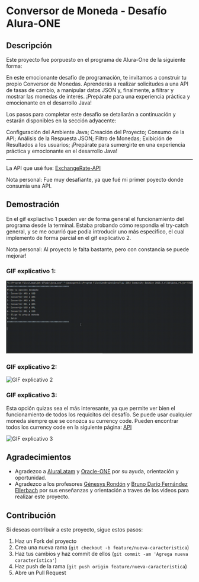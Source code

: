# Conversor de Moneda - Desafío Alura-ONE

## Descripción
Este proyecto fue porpuesto en el programa de Alura-One de la siguiente forma:

En este emocionante desafío de programación, te invitamos a construir tu propio Conversor de Monedas.
Aprenderás a realizar solicitudes a una API de tasas de cambio, a manipular datos JSON y, finalmente, a filtrar y mostrar las monedas de interés.
¡Prepárate para una experiencia práctica y emocionante en el desarrollo Java!

Los pasos para completar este desafío se detallarán a continuación y estarán disponibles en la sección adyacente:

Configuración del Ambiente Java;
Creación del Proyecto;
Consumo de la API;
Análisis de la Respuesta JSON;
Filtro de Monedas;
Exibición de Resultados a los usuarios;
¡Prepárate para sumergirte en una experiencia práctica y emocionante en el desarrollo Java!

*******************************************************************************************

La API que usé fue: [ExchangeRate-API](https://www.exchangerate-api.com/)

Nota personal: Fue muy desafiante, ya que fué mi primer poyecto donde consumia una API.

## Demostración
En el gif expliactivo 1 pueden ver de forma general el funcionamiento del programa desde la terminal.
Estaba probando cómo respondia el try-catch general, y se me ocurrió que podia introducir uno más especifico, el cual implemento de forma parcial en el gif explicativo 2.

Nota personal: Al proyecto le falta bastante, pero con constancia se puede mejorar!

### GIF explicativo 1:

![GIF explicativo 1](gifs/GIFExplicativo01.gif)

### GIF explicativo 2:

![GIF explicativo 2](gifs/GIFExplicativo02.gif)

### GIF explicativo 3: 
Esta opción quizas sea el más interesante, ya que permite ver bien el funcionamiento de todos los requicitos del desafío.
Se puede usar cualquier moneda siempre que se conozca su currency code. Pueden encontrar todos los currency code en la siguiente página: [API](https://www.exchangerate-api.com/docs/java-currency-api)

![GIF explicativo 3](gifs/GIFExplicativo03.gif)

## Agradecimientos

- Agradezco a [AluraLatam](https://www.linkedin.com/company/alura-latam/) y [Oracle-ONE](https://www.linkedin.com/company/oracle/) por su ayuda, orientación y oportunidad.
- Agradezco a los profesores [Génesys Rondón](https://www.linkedin.com/in/genesysrondon914762182/) y [Bruno Darío Fernández Ellerbach](https://www.linkedin.com/in/brunofernandezellerbach/) por sus enseñanzas y orientación a traves de los videos para realizar este proyecto.

## Contribución

Si deseas contribuir a este proyecto, sigue estos pasos:
1. Haz un Fork del proyecto
2. Crea una nueva rama (`git checkout -b feature/nueva-caracteristica`)
3. Haz tus cambios y haz commit de ellos (`git commit -am 'Agrega nueva característica'`)
4. Haz push de la rama (`git push origin feature/nueva-caracteristica`)
5. Abre un Pull Request
